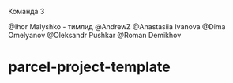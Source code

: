 Команда 3

@Ihor Malyshko - тимлид
@AndrewZ
@Anastasiia Ivanova
@Dima Omelyanov
@Oleksandr Pushkar
@Roman Demikhov

# parcel-project-template
